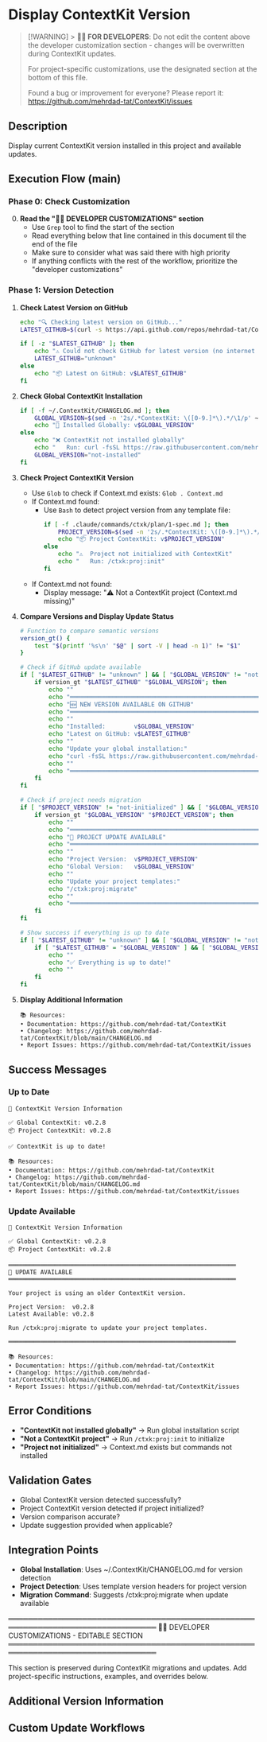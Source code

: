 # Display ContextKit Version

<!-- Template Version: 0 | ContextKit: 0.2.8 | Updated: 2025-10-22 -->

> [!WARNING] > **👩‍💻 FOR DEVELOPERS**: Do not edit the content above the developer customization section - changes will be overwritten during ContextKit updates.
>
> For project-specific customizations, use the designated section at the bottom of this file.
>
> Found a bug or improvement for everyone? Please report it: https://github.com/mehrdad-tat/ContextKit/issues

## Description

Display current ContextKit version installed in this project and available updates.

## Execution Flow (main)

### Phase 0: Check Customization

0. **Read the "👩‍💻 DEVELOPER CUSTOMIZATIONS" section**
   - Use `Grep` tool to find the start of the section
   - Read everything below that line contained in this document til the end of the file
   - Make sure to consider what was said there with high priority
   - If anything conflicts with the rest of the workflow, prioritize the "developer customizations"

### Phase 1: Version Detection

1. **Check Latest Version on GitHub**

   ```bash
   echo "🔍 Checking latest version on GitHub..."
   LATEST_GITHUB=$(curl -s https://api.github.com/repos/mehrdad-tat/ContextKit/releases/latest | grep '"tag_name":' | sed -E 's/.*"v?([^"]+)".*/\1/')

   if [ -z "$LATEST_GITHUB" ]; then
       echo "⚠️ Could not check GitHub for latest version (no internet or API limit)"
       LATEST_GITHUB="unknown"
   else
       echo "📦 Latest on GitHub: v$LATEST_GITHUB"
   fi
   ```

2. **Check Global ContextKit Installation**

   ```bash
   if [ -f ~/.ContextKit/CHANGELOG.md ]; then
       GLOBAL_VERSION=$(sed -n '2s/.*ContextKit: \([0-9.]*\).*/\1/p' ~/.ContextKit/CHANGELOG.md)
       echo "💾 Installed Globally: v$GLOBAL_VERSION"
   else
       echo "❌ ContextKit not installed globally"
       echo "   Run: curl -fsSL https://raw.githubusercontent.com/mehrdad-tat/ContextKit/main/install.sh | sh"
       GLOBAL_VERSION="not-installed"
   fi
   ```

3. **Check Project ContextKit Version**

   - Use `Glob` to check if Context.md exists: `Glob . Context.md`
   - If Context.md found:
     - Use `Bash` to detect project version from any template file:
       ```bash
       if [ -f .claude/commands/ctxk/plan/1-spec.md ]; then
           PROJECT_VERSION=$(sed -n '2s/.*ContextKit: \([0-9.]*\).*/\1/p' .claude/commands/ctxk/plan/1-spec.md)
           echo "📦 Project ContextKit: v$PROJECT_VERSION"
       else
           echo "⚠️  Project not initialized with ContextKit"
           echo "   Run: /ctxk:proj:init"
       fi
       ```
   - If Context.md not found:
     - Display message: "⚠️ Not a ContextKit project (Context.md missing)"

4. **Compare Versions and Display Update Status**

   ```bash
   # Function to compare semantic versions
   version_gt() {
       test "$(printf '%s\n' "$@" | sort -V | head -n 1)" != "$1"
   }

   # Check if GitHub update available
   if [ "$LATEST_GITHUB" != "unknown" ] && [ "$GLOBAL_VERSION" != "not-installed" ]; then
       if version_gt "$LATEST_GITHUB" "$GLOBAL_VERSION"; then
           echo ""
           echo "════════════════════════════════════════════════════════════════"
           echo "🆕 NEW VERSION AVAILABLE ON GITHUB"
           echo "════════════════════════════════════════════════════════════════"
           echo ""
           echo "Installed:        v$GLOBAL_VERSION"
           echo "Latest on GitHub: v$LATEST_GITHUB"
           echo ""
           echo "Update your global installation:"
           echo "curl -fsSL https://raw.githubusercontent.com/mehrdad-tat/ContextKit/main/install.sh | sh"
           echo ""
           echo "════════════════════════════════════════════════════════════════"
       fi
   fi

   # Check if project needs migration
   if [ "$PROJECT_VERSION" != "not-initialized" ] && [ "$GLOBAL_VERSION" != "not-installed" ]; then
       if version_gt "$GLOBAL_VERSION" "$PROJECT_VERSION"; then
           echo ""
           echo "════════════════════════════════════════════════════════════════"
           echo "🔄 PROJECT UPDATE AVAILABLE"
           echo "════════════════════════════════════════════════════════════════"
           echo ""
           echo "Project Version:  v$PROJECT_VERSION"
           echo "Global Version:   v$GLOBAL_VERSION"
           echo ""
           echo "Update your project templates:"
           echo "/ctxk:proj:migrate"
           echo ""
           echo "════════════════════════════════════════════════════════════════"
       fi
   fi

   # Show success if everything is up to date
   if [ "$LATEST_GITHUB" != "unknown" ] && [ "$GLOBAL_VERSION" != "not-installed" ] && [ "$PROJECT_VERSION" != "not-initialized" ]; then
       if [ "$LATEST_GITHUB" = "$GLOBAL_VERSION" ] && [ "$GLOBAL_VERSION" = "$PROJECT_VERSION" ]; then
           echo ""
           echo "✅ Everything is up to date!"
           echo ""
       fi
   fi
   ```

5. **Display Additional Information**
   ```
   📚 Resources:
   • Documentation: https://github.com/mehrdad-tat/ContextKit
   • Changelog: https://github.com/mehrdad-tat/ContextKit/blob/main/CHANGELOG.md
   • Report Issues: https://github.com/mehrdad-tat/ContextKit/issues
   ```

## Success Messages

### Up to Date

```
🎉 ContextKit Version Information

✅ Global ContextKit: v0.2.8
📦 Project ContextKit: v0.2.8

✅ ContextKit is up to date!

📚 Resources:
• Documentation: https://github.com/mehrdad-tat/ContextKit
• Changelog: https://github.com/mehrdad-tat/ContextKit/blob/main/CHANGELOG.md
• Report Issues: https://github.com/mehrdad-tat/ContextKit/issues
```

### Update Available

```
🎉 ContextKit Version Information

✅ Global ContextKit: v0.2.8
📦 Project ContextKit: v0.2.8

════════════════════════════════════════════════════════════════
🔄 UPDATE AVAILABLE
════════════════════════════════════════════════════════════════

Your project is using an older ContextKit version.

Project Version:  v0.2.8
Latest Available: v0.2.8

Run /ctxk:proj:migrate to update your project templates.

════════════════════════════════════════════════════════════════

📚 Resources:
• Documentation: https://github.com/mehrdad-tat/ContextKit
• Changelog: https://github.com/mehrdad-tat/ContextKit/blob/main/CHANGELOG.md
• Report Issues: https://github.com/mehrdad-tat/ContextKit/issues
```

## Error Conditions

- **"ContextKit not installed globally"** → Run global installation script
- **"Not a ContextKit project"** → Run `/ctxk:proj:init` to initialize
- **"Project not initialized"** → Context.md exists but commands not installed

## Validation Gates

- Global ContextKit version detected successfully?
- Project ContextKit version detected if project initialized?
- Version comparison accurate?
- Update suggestion provided when applicable?

## Integration Points

- **Global Installation**: Uses ~/.ContextKit/CHANGELOG.md for version detection
- **Project Detection**: Uses template version headers for project version
- **Migration Command**: Suggests /ctxk:proj:migrate when update available

════════════════════════════════════════════════════════════════════════════════
👩‍💻 DEVELOPER CUSTOMIZATIONS - EDITABLE SECTION
════════════════════════════════════════════════════════════════════════════════

This section is preserved during ContextKit migrations and updates.
Add project-specific instructions, examples, and overrides below.

## Additional Version Information

<!-- Add extra version checks like project dependencies, related tools, etc. -->

## Custom Update Workflows

<!-- Document project-specific update procedures or requirements -->
